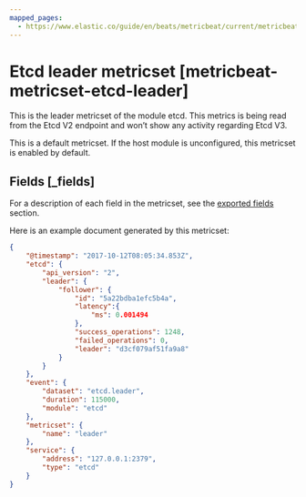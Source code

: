 ```yaml
---
mapped_pages:
  - https://www.elastic.co/guide/en/beats/metricbeat/current/metricbeat-metricset-etcd-leader.html
---
```


<!-- This file is generated! See scripts/docs_collector.py -->

# Etcd leader metricset [metricbeat-metricset-etcd-leader]

This is the leader metricset of the module etcd. This metrics is being read from the Etcd V2 endpoint and won’t show any activity regarding Etcd V3.

This is a default metricset. If the host module is unconfigured, this metricset is enabled by default.

## Fields [_fields]

For a description of each field in the metricset, see the [exported fields](/reference/metricbeat/exported-fields-etcd.md) section.

Here is an example document generated by this metricset:

```json
{
    "@timestamp": "2017-10-12T08:05:34.853Z",
    "etcd": {
        "api_version": "2",
        "leader": {
            "follower": {
                "id": "5a22bdba1efc5b4a",
                "latency":{ 
                    "ms": 0.001494 
                },
                "success_operations": 1248,
                "failed_operations": 0,
                "leader": "d3cf079af51fa9a8"
            }
        }
    },
    "event": {
        "dataset": "etcd.leader",
        "duration": 115000,
        "module": "etcd"
    },
    "metricset": {
        "name": "leader"
    },
    "service": {
        "address": "127.0.0.1:2379",
        "type": "etcd"
    }
}
```
